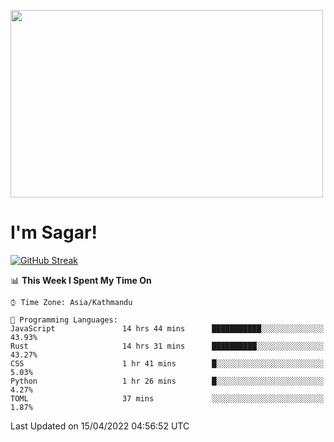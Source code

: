 
<img src="https://media.giphy.com/media/3ornk57KwDXf81rjWM/giphy.gif" width="500" height="300" frameBorder="0" class="giphy-embed" allowFullScreen></img>

#   I'm Sagar!
[![GitHub Streak](https://github-readme-streak-stats.herokuapp.com/?user=sgr2848)](https://git.io/streak-stats)
<!--START_SECTION:waka-->
📊 **This Week I Spent My Time On** 

```text
⌚︎ Time Zone: Asia/Kathmandu

💬 Programming Languages: 
JavaScript               14 hrs 44 mins      ███████████░░░░░░░░░░░░░░   43.93% 
Rust                     14 hrs 31 mins      ██████████░░░░░░░░░░░░░░░   43.27% 
CSS                      1 hr 41 mins        █░░░░░░░░░░░░░░░░░░░░░░░░   5.03% 
Python                   1 hr 26 mins        █░░░░░░░░░░░░░░░░░░░░░░░░   4.27% 
TOML                     37 mins             ░░░░░░░░░░░░░░░░░░░░░░░░░   1.87%

```


 Last Updated on 15/04/2022 04:56:52 UTC
<!--END_SECTION:waka-->
